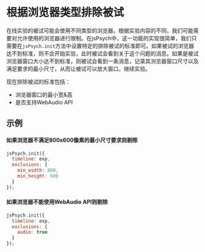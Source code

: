 # 根据浏览器类型排除被试

在线实验的被试可能会使用不同类型的浏览器。根据实验内容的不同，我们可能需要对允许使用的浏览器进行限制。在jsPsych中，这一功能的实现很简单，我们只需要在`jsPsych.init`方法中设置特定的排除被试的标准即可。如果被试的浏览器达不到标准，则不会开始实验，此时被试会看到关于这个问题的消息。如果是被试浏览器窗口大小达不到标准，则被试会看到一条消息，记录其浏览器窗口尺寸以及满足要求的最小尺寸，从而让被试可以放大窗口，继续实验。

现在排除被试的标准包括：

* 浏览器窗口的最小宽&高
* 是否支持WebAudio API

## 示例

#### 如果浏览器不满足800x600像素的最小尺寸要求则剔除

```javascript
jsPsych.init({
  timeline: exp,
  exclusions: {
    min_width: 800,
    min_height: 600
  }
});
```

#### 如果浏览器不能使用WebAudio API则剔除

```javascript
jsPsych.init({
  timeline: exp,
  exclusions: {
    audio: true
  }
});
```
